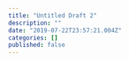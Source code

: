 ```yaml
---
title: "Untitled Draft 2"
description: ""
date: "2019-07-22T23:57:21.004Z"
categories: []
published: false
---
```



